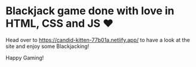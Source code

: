 # Blackjack game done with love in HTML, CSS and JS ❤️

Head over to https://candid-kitten-77b01a.netlify.app/ to have a look at the site and enjoy some Blackjacking!

Happy Gaming!

